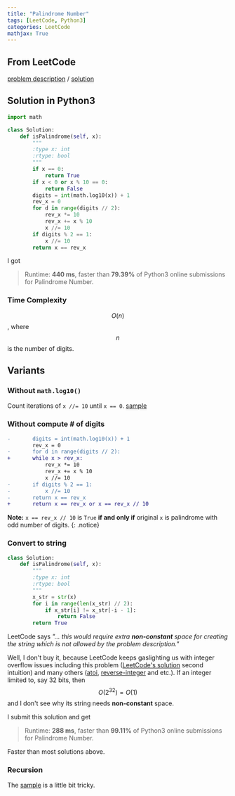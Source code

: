 ```yaml
---
title: "Palindrome Number"
tags: [LeetCode, Python3]
categories: LeetCode
mathjax: True
---
```


## From LeetCode
[problem description](https://leetcode.com/problems/palindrome-number/description/)
/
[solution]

## Solution in Python3
```python
import math

class Solution:
    def isPalindrome(self, x):
        """
        :type x: int
        :rtype: bool
        """
        if x == 0:
            return True
        if x < 0 or x % 10 == 0:
            return False
        digits = int(math.log10(x)) + 1
        rev_x = 0
        for d in range(digits // 2):
            rev_x *= 10 
            rev_x += x % 10
            x //= 10
        if digits % 2 == 1:
            x //= 10
        return x == rev_x
```
I got
> Runtime: **440 ms**, faster than **79.39%** of Python3 online submissions for Palindrome Number.

### Time Complexity
$$O(n)$$, where $$n$$ is the number of digits.

## Variants

### Without `math.log10()`
Count iterations of `x //= 10` until `x == 0`. [sample](https://github.com/qiyuangong/leetcode/blob/master/python/009_Palindrome_Number.py)

### Without compute # of digits
```diff
-       digits = int(math.log10(x)) + 1
        rev_x = 0
-       for d in range(digits // 2):
+       while x > rev_x:
            rev_x *= 10 
            rev_x += x % 10
            x //= 10
-       if digits % 2 == 1:
-           x //= 10
-       return x == rev_x
+       return x == rev_x or x == rev_x // 10
```
**Note:** `x == rev_x // 10` is `True` **if and only if** original `x` is palindrome with odd number of digits.
{: .notice}

### Convert to string
```python
class Solution:
    def isPalindrome(self, x):
        """
        :type x: int
        :rtype: bool
        """
        x_str = str(x)
        for i in range(len(x_str) // 2):
            if x_str[i] != x_str[-i - 1]:
                return False
        return True
```
LeetCode says *"... this would require extra **non-constant** space for creating the string which is not allowed by the problem description."* 

Well, I don't buy it, because LeetCode keeps gaslighting us with integer overflow issues including this problem ([LeetCode's solution][solution] second intuition) and many others ([atoi], [reverse-integer] and etc.). If an integer limited to, say 32 bits, then $$O(2^{32}) = O(1)$$ and I don't see why its string needs **non-constant** space. 

I submit this solution and get
> Runtime: **288 ms**, faster than **99.11%** of Python3 online submissions for Palindrome Number.

Faster than most solutions above.

### Recursion
The [sample](https://www.geeksforgeeks.org/check-if-a-number-is-palindrome/) is a little bit tricky.

[reverse-integer]: https://leetcode.com/problems/reverse-integer/description/
[atoi]: https://leetcode.com/problems/string-to-integer-atoi/description/
[solution]: (https://leetcode.com/problems/palindrome-number/solution/)